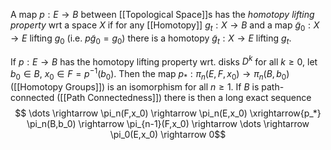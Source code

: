 A map $p:E\rightarrow B$ between [[Topological Space]]s has the *homotopy lifting property* wrt a space $X$ if for any [[Homotopy]] $g_t : X \rightarrow B$ and a map $\tilde{g}_0 : X\rightarrow E$ lifting $g_0$ (i.e. $p\tilde{g}_0 = g_0$) there is a homotopy $\tilde{g}_t : X \rightarrow E$ lifting $g_t$.

If $p:E\rightarrow B$ has the homotopy lifting property wrt. disks $D^k$ for all $k\geq 0$, let $b_0\in B$, $x_0\in F = p^{-1}(b_0)$.
Then the map $p_* : \pi_n(E,F,x_0) \rightarrow \pi_n(B,b_0)$ ([[Homotopy Groups]]) is an isomorphism for all $n\geq 1$.
If $B$ is path-connected ([[Path Connectedness]]) there is then a long exact sequence 
$$ \dots \rightarrow \pi_n(F,x_0) \rightarrow \pi_n(E,x_0) \xrightarrow{p_*} \pi_n(B,b_0) \rightarrow \pi_{n-1}(F,x_0) \rightarrow \dots \rightarrow \pi_0(E,x_0) \rightarrow 0$$ 
